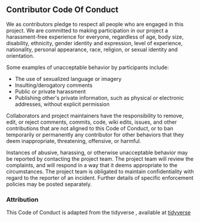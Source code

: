 ## Contributor Code Of Conduct

We as contributors pledge to respect all people who are engaged in this project. We are committed to making participation in our project a harassment-free experience for everyone, regardless of age, body size, disability, ethnicity, gender identity and expression, level of experience, nationality, personal appearance, race, religion, or sexual identity and orientation.

Some examples of unacceptable behavior by participants include:

-	The use of sexualized language or imagery
-	Insulting/derogatory comments
-	Public or private harassment
-	Publishing other's private information, such as physical or electronic addresses, without explicit permission

Collaborators and project maintainers have the responsibility to remove, edit, or reject comments, commits, code, wiki edits, issues, and other contributions that are not aligned to this Code of Conduct, or to ban temporarily or permanently any contributor for other behaviors that they deem inappropriate, threatening, offensive, or harmful.

Instances of abusive, harassing, or otherwise unacceptable behavior may be reported by contacting the project team. The project team will review the complaints, and will respond in a way that it deems appropriate to the circumstances. The project team is obligated to maintain confidentiality with regard to the reporter of an incident. Further details of specific enforcement policies may be posted separately.

### Attribution

This Code of Conduct is adapted from the tidyverse , available at [tidyverse](https://github.com/tidyverse/tidyverse.org/blob/master/CODE_OF_CONDUCT.md)
